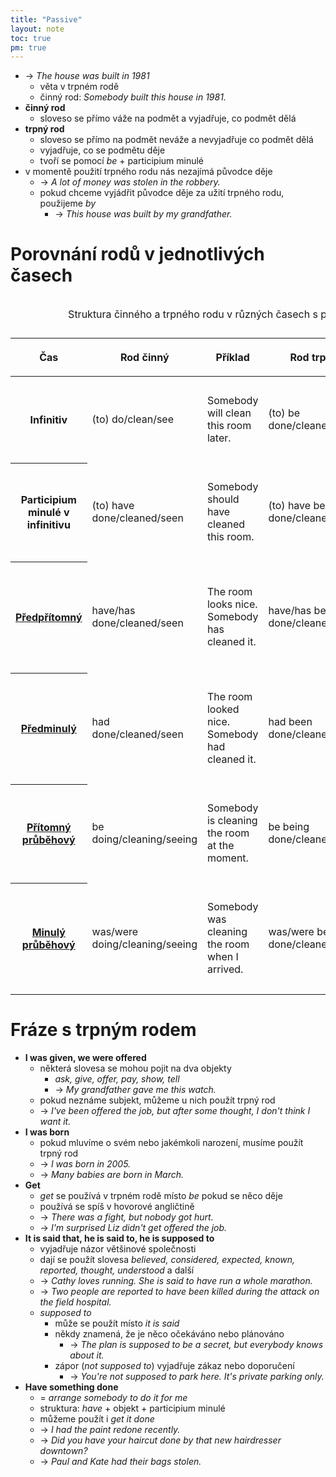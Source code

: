 ```yaml
---
title: "Passive"
layout: note
toc: true
pm: true
---
```

- -> _The house was built in 1981_
    - věta v trpném rodě
    - činný rod: _Somebody built this house in 1981._
- **činný rod**
    - sloveso se přímo váže na podmět a vyjadřuje, co podmět dělá
- **trpný rod**
    - sloveso se přímo na podmět neváže a nevyjadřuje co podmět dělá
    - vyjadřuje, co se podmětu děje
    - tvoří se pomocí _be_ + participium minulé
- v momentě použití trpného rodu nás nezajímá původce děje
    - -> _A lot of money was stolen in the robbery._
    - pokud chceme vyjádřit původce děje za užití trpného rodu, použijeme _by_
        - -> _This house was built by my grandfather._
# Porovnání rodů v jednotlivých časech

<table class="note-table">
    <thead>
        <tr>
            <th>

Čas
            </th>
            <th>

Rod činný
            </th>
            <th>

Příklad
            </th>
            <th>

Rod trpný
            </th>
            <th>

Příklad
            </th>
        </tr>
    </thead>
    <tbody>
        <tr>
            <th>

Infinitiv
            </th>
            <td class="it">

(to) do/clean/see
            </td>
            <td class="it">

Somebody will clean this room later.
            </td>
            <td class="it">

(to) be done/cleaned/seen
            </td>
            <td class="it">

This room will be cleaned later.
            </td>
        </tr>
        <tr>
            <th>

Participium minulé v infinitivu
            </th>
            <td class="it">

(to) have done/cleaned/seen
            </td>
            <td class="it">

Somebody should have cleaned this room.
            </td>
            <td class="it">

(to) have been done/cleaned/seen
            </td>
            <td class="it">

The room should have been cleaned
            </td>
        </tr>
        <tr>
            <th>

[Předpřítomný](/notes/research/english/present-perfect)
            </th>
            <td class="it">

have/has done/cleaned/seen
            </td>
            <td class="it">

The room looks nice. Somebody has cleaned it.
            </td>
            <td class="it">

have/has been done/cleaned/seen
            </td>
            <td class="it">

The room looks nice. It has been cleaned.
            </td>
        </tr>
        <tr>
            <th>

[Předminulý](/notes/research/english/past-perfect)
            </th>
            <td class="it">

had done/cleaned/seen
            </td>
            <td class="it">

The room looked nice. Somebody had cleaned it.
            </td>
            <td class="it">

had been done/cleaned/seen
            </td>
            <td class="it">

The room looked nice. It had been cleaned.
            </td>
        </tr>
        <tr>
            <th>

[Přítomný průběhový](/notes/research/english/present-continuous)
            </th>
            <td class="it">

be doing/cleaning/seeing
            </td>
            <td class="it">

Somebody is cleaning the room at the moment.
            </td>
            <td class="it">

be being done/cleaned/seen
            </td>
            <td class="it">

The room is being cleaned at the moment.
            </td>
        </tr>
        <tr>
            <th>

[Minulý průběhový](/notes/research/english/past-continuous)
            </th>
            <td class="it">

was/were doing/cleaning/seeing
            </td>
            <td class="it">

Somebody was cleaning the room when I arrived.
            </td>
            <td class="it">

was/were being done/cleaned/seen
            </td>
            <td class="it">

The room was being cleaned when I arrived.
            </td>
        </tr>
    </tbody>
    <caption>

Struktura činného a trpného rodu v různých časech s příklady
    </caption>
</table>

# Fráze s trpným rodem
- **I was given, we were offered**
    - některá slovesa se mohou pojit na dva objekty
        - _ask, give, offer, pay, show, tell_
        - -> _My grandfather gave me this watch._
    - pokud neznáme subjekt, můžeme u nich použít trpný rod
    - -> _I've been offered the job, but after some thought, I don't think I want it._
- **I was born**
    - pokud mluvíme o svém nebo jakémkoli narození, musíme použít trpný rod
    - -> _I was born in 2005._
    - -> _Many babies are born in March._
- **Get**
    - _get_ se používá v trpném rodě místo _be_ pokud se něco děje
    - používá se spíš v hovorové angličtině
    - -> _There was a fight, but nobody got hurt._
    - -> _I'm surprised Liz didn't get offered the job._
- **It is said that, he is said to, he is supposed to**
    - vyjadřuje názor většinové společnosti
    - dají se použít slovesa _believed, considered, expected, known, reported, thought, understood_ a další
    - -> _Cathy loves running. She is said to have run a whole marathon._
    - -> _Two people are reported to have been killed during the attack on the field hospital._
    - _supposed to_
        - může se použít místo _it is said_
        - někdy znamená, že je něco očekáváno nebo plánováno
            - -> _The plan is supposed to be a secret, but everybody knows about it._
        - zápor (_not supposed to_) vyjadřuje zákaz nebo doporučení
            - -> _You're not supposed to park here. It's private parking only._
- **Have something done**
    - = _arrange somebody to do it for me_
    - struktura: _have_ + objekt + participium minulé
    - můžeme použít i _get it done_
    - -> _I had the paint redone recently._
    - -> _Did you have your haircut done by that new hairdresser downtown?_
    - -> _Paul and Kate had their bags stolen._